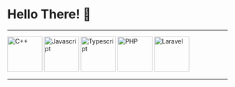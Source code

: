 # Hello There! 👋

---

<p align="left">
  <img src="https://cdn.jsdelivr.net/gh/devicons/devicon/icons/cplusplus/cplusplus-original.svg" alt="C++" width="80"/>
  <img src="https://cdn.jsdelivr.net/gh/devicons/devicon/icons/javascript/javascript-original.svg" alt="Javascript" width="80"/>
  <img src="https://cdn.jsdelivr.net/gh/devicons/devicon/icons/typescript/typescript-original.svg" alt="Typescript" width="80"/>
  <img src="https://cdn.jsdelivr.net/gh/devicons/devicon/icons/php/php-original.svg" alt="PHP" width="80"/>
  <img src="https://cdn.jsdelivr.net/gh/devicons/devicon/icons/laravel/laravel-plain.svg" alt="Laravel" width="80"/>
</p>

---

